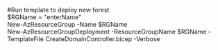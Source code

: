 #Run template to deploy new forest  
$RGName = "enterName"  
New-AzResourceGroup -Name $RGName  
New-AzResourceGroupDeployment -ResourceGroupName $RGName -TemplateFile CreateDomainController.bicep -Verbose
